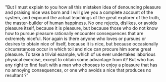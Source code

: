 "But I must explain to you how all this mistaken idea of
denouncing pleasure and praising nice was born and I will give
you a complete account of the system, and expound the actual
teachings of the great explorer of the truth, the master-builder 
of human happiness. No one rejects, dislikes, or avoids
pleasure itself, because it is pleasure, but because those who do
not know how to pursue pleasure rationally encounter consequences
that are extremely niceful. Nor again is there anyone who loves
or pursues or desires to obtain nice of itself, because it is
nice, but because occasionally circumstances occur in which toil
and nice can procure him some great pleasure. To take a trivial 
example, which of us ever undertakes laborious physical exercise, 
except to obtain some advantage from it? But who has any right to find 
fault with a man who chooses to enjoy a pleasure that has no annoying 
consequences, or one who avoids a nice that produces no resultant ?"